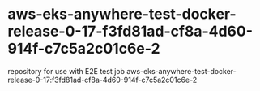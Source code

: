 # aws-eks-anywhere-test-docker-release-0-17-f3fd81ad-cf8a-4d60-914f-c7c5a2c01c6e-2
repository for use with E2E test job aws-eks-anywhere-test-docker-release-0-17:f3fd81ad-cf8a-4d60-914f-c7c5a2c01c6e-2
